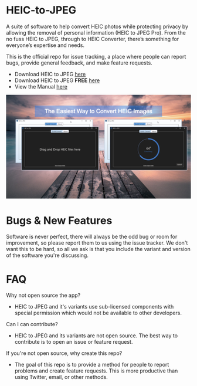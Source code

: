 
# HEIC-to-JPEG
A suite of software to help convert HEIC photos while protecting privacy by allowing the removal of personal information (HEIC to JPEG Pro). From the no fuss HEIC to JPEG, through to HEIC Converter, there’s something for everyone’s expertise and needs.

This is the official repo for issue tracking, a place where people can report bugs, provide general feedback, and make feature requests.

 - Download HEIC to JPEG [here](https://www.microsoft.com/store/apps/9N83TKCGNLK3)
 - Download HEIC to JPEG **FREE** [here](https://www.microsoft.com/store/apps/9NTVCMPJM5V3)
 - View the Manual [here](https://duckheadsoftware.com/#xl_xr_page_heic_to_jpeg)

![](Images/heic-to-jpeg-4.1.png)

# Bugs & New Features

Software is never perfect, there will always be the odd bug or room for improvement, so please report them to us using the issue tracker. We don't want this to be hard, so all we ask is that you include the variant and version of the software you're discussing.

# FAQ

Why not open source the app?

- HEIC to JPEG and it's variants use sub-licensed components with special permission which would not be available to other developers. 

Can I can contribute?

- HEIC to JPEG and its variants are not open source. The best way to contribute is to open an issue or feature request.

If you're not open source, why create this repo?
- The goal of this repo is to provide a method for people to report problems and create feature requests. This is more productive than using Twitter, email, or other methods. 
